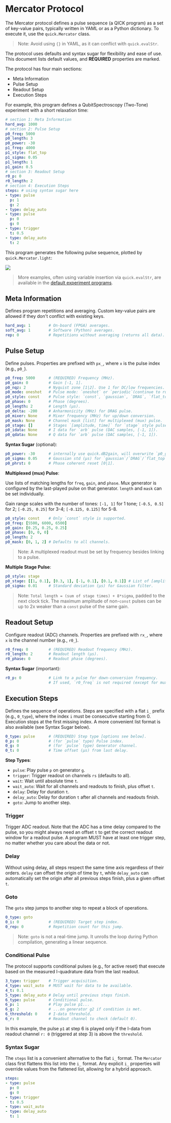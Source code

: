 # Mercator Protocol

The Mercator protocol defines a pulse sequence (a QICK program) as a set of key-value pairs, typically written in YAML or as a Python dictionary. To execute it, use the `quick.Mercator` class.

> Note: Avoid using `{}` in YAML, as it can conflict with `quick.evalStr`.

The protocol uses defaults and syntax sugar for flexibility and ease of use. This document lists default values, and **REQUIRED** properties are marked.

The protocol has four main sections:
- Meta Information
- Pulse Setup
- Readout Setup
- Execution Steps

For example, this program defines a QubitSpectroscopy (Two-Tone) experiment with a short relaxation time:

```yaml
# section 1: Meta Information
hard_avg: 1000
# section 2: Pulse Setup
p0_freq: 5000
p0_length: 3
p0_power: -30
p1_freq: 4000
p1_style: flat_top
p1_sigma: 0.05
p1_length: 1
p1_gain: 0.5
# section 3: Readout Setup
r0_p: 0
r0_length: 2
# section 4: Execution Steps
steps: # using syntax sugar here
- type: pulse
  p: 1
  g: 2
- type: delay_auto
- type: pulse
  p: 0
  g: 0
- type: trigger
  t: 0.5
- type: delay_auto
  t: 2
```

This program generates the following pulse sequence, plotted by `quick.Mercator.light`:

![](../Images/mercator_light.png)

> More examples, often using variable insertion via `quick.evalStr`, are available in the [default experiment programs](https://github.com/clelandlab/quick/blob/main/quick/constants/experiment.yml).

## Meta Information

Defines program repetitions and averaging. Custom key-value pairs are allowed if they don't conflict with existing keys.

```yaml
hard_avg: 1        # On-board (FPGA) averages.
soft_avg: 1        # Software (Python) averages.
rep: 0             # Repetitions without averaging (returns all data).
```

## Pulse Setup

Define pulses. Properties are prefixed with `px_`, where `x` is the pulse index (e.g., `p0_`).

```yaml
p0_freq: 5000      # (REQUIRED) Frequency (MHz).
p0_gain: 0         # Gain [-1, 1].
p0_nqz: 2          # Nyquist zone [1|2]. Use 1 for DC/low frequencies.
p0_mode: oneshot   # Pulse mode: `oneshot` or `periodic`(continue to run even after the program ends).
p0_style: const    # Pulse style: `const`, `gaussian`, `DRAG`, `flat_top`, `stage`, `arb`.
p0_phase: 0        # Phase (degrees).
p0_length: 2       # Length (µs).
p0_delta: -200     # Anharmonicity (MHz) for DRAG pulse.
p0_mixer: None     # Mixer frequency (MHz) for up/down conversion.
p0_mask: None      # Channel mask [list] for multiplexed (mux) pulse.
p0_stage: []       # Stages `[amplitude, time]` for `stage` style pulse.
p0_idata: None     # I data for `arb` pulse (DAC samples, [-1, 1]).
p0_qdata: None     # Q data for `arb` pulse (DAC samples, [-1, 1]).
```

**Syntax Sugar** (optional):

```yaml
p0_power: -30      # internally use quick.dB2gain, will overwrite `p0_gain`.
p0_sigma: 0.05     # Gaussian std (µs) for `gaussian`/`DRAG`/`flat_top`. Defaults to p0_length/5.
p0_phrst: 0        # Phase coherent reset [0|1].
```

**Multiplexed (mux) Pulse**:

Use lists of matching lengths for `freq`, `gain`, and `phase`. Mux generator is configured by the last-played pulse on that generator. `length` and `mask` can be set individually.

Gain range scales with the number of tones: `[-1, 1]` for 1 tone; `[-0.5, 0.5]` for 2; `[-0.25, 0.25]` for 3-4; `[-0.125, 0.125]` for 5-8.

```yaml
p0_style: const    # Only `const` style is supported.
p0_freq: [5500, 6000, 6500]
p0_gain: [0.25, 0.25, 0.25]
p0_phase: [0, 0, 0]
p0_length: 2
p0_mask: [0, 1, 2] # Defaults to all channels.
```

> Note: A multiplexed readout must be set by frequency besides linking to a pulse.

**Multiple Stage Pulse**:

```yaml
p0_style: stage
p0_stage: [[1, 0.1], [0.3, 1], [-1, 0.1], [0.1, 0.1]] # List of [amplitude, time].
p0_sigma: 0.01     # Standard deviation (µs) for Gaussian filter.
```
> Note: `Total length = (sum of stage times) + 8*sigma`, padded to the next clock tick.
> The maximum amplitude of non-`const` pulses can be up to 2x weaker than a `const` pulse of the same gain.

## Readout Setup

Configure readout (ADC) channels. Properties are prefixed with `rx_`, where `x` is the channel number (e.g., `r0_`).

```yaml
r0_freq: 0         # (REQUIRED) Readout frequency (MHz).
r0_length: 2       # Readout length (µs).
r0_phase: 0        # Readout phase (degrees).
```

**Syntax Sugar** (important):

```yaml
r0_p: 0            # Link to a pulse for down-conversion frequency.
                   # If used, `r0_freq` is not required (except for mux readout).
```

## Execution Steps

Defines the sequence of operations. Steps are specified with a flat `i_` prefix (e.g., `0_type`), where the index `i` must be consecutive starting from 0. Execution stops at the first missing index. A more convenient list format is also available (see Syntax Sugar below).

```yaml
0_type: pulse      # (REQUIRED) Step type [options see below].
0_p: 0             # (for `pulse` type) Pulse index.
0_g: 0             # (for `pulse` type) Generator channel.
0_t: 0             # Time offset (µs) from last delay.
```

**Step Types**:
- `pulse`: Play pulse `p` on generator `g`.
- `trigger`: Trigger readout on channels `rs` (defaults to all).
- `wait`: Wait until absolute time `t`.
- `wait_auto`: Wait for all channels and readouts to finish, plus offset `t`.
- `delay`: Delay for duration `t`.
- `delay_auto`: Delay for duration `t` after all channels and readouts finish.
- `goto`: Jump to another step.

### Trigger

Trigger ADC readout. Note that the ADC has a time delay compared to the pulse, so you might always need an offset `t` to get the correct readout window for a readout pulse. A program MUST have at least one trigger step, no matter whether you care about the data or not.

### Delay

Without using delay, all steps respect the same time axis regardless of their orders. `delay` can offset the origin of time by `t`, while `delay_auto` can automatically set the origin after all previous steps finish, plus a given offset `t`.

### Goto

The `goto` step jumps to another step to repeat a block of operations.

```yaml
0_type: goto
0_i: 0             # (REQUIRED) Target step index.
0_rep: 0           # Repetition count for this jump.
```

> Note: `goto` is not a real-time jump. It unrolls the loop during Python compilation, generating a linear sequence.

### Conditional Pulse

The protocol supports conditional pulses (e.g., for active reset) that execute based on the measured I-quadrature data from the last readout.

```yaml
3_type: trigger    # Trigger acquisition.
4_type: wait_auto  # MUST wait for data to be available.
4_t: 0.1
5_type: delay_auto # Delay until previous steps finish.
6_type: pulse      # Conditional pulse.
6_p: 1             # Play pulse p1...
6_g: 2             # ...on generator g2 if condition is met.
6_threshold: 0     # I-data threshold.
6_r: 0             # Readout channel to check (default 0).
```

In this example, the pulse `p1` at step 6 is played only if the I-data from readout channel `r: 0` (triggered at step 3) is above the `threshold`.

### Syntax Sugar

The `steps` list is a convenient alternative to the flat `i_` format. The `Mercator` class first flattens this list into the `i_` format. Any explicit `i_` properties will override values from the flattened list, allowing for a hybrid approach.

```yaml
steps:
- type: pulse
  p: 0
  g: 0
- type: trigger
  t: 0.5
- type: wait_auto
- type: delay_auto
  t: 1
```
